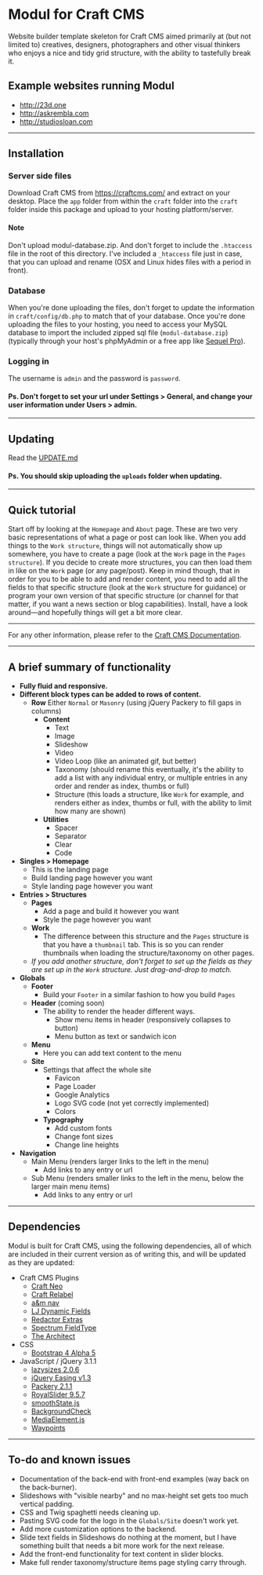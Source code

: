 # Modul for Craft CMS
Website builder template skeleton for Craft CMS aimed primarily at (but not limited to) creatives, designers, photographers and other visual thinkers who enjoys a nice and tidy grid structure, with the ability to tastefully break it.

## Example websites running Modul
* http://23d.one
* http://askrembla.com
* http://studiosloan.com

---

## Installation
### Server side files
Download Craft CMS from https://craftcms.com/ and extract on your desktop. Place the `app` folder from within the `craft` folder into the `craft` folder inside this package and upload to your hosting platform/server.

#### Note
Don't upload modul-database.zip. And don't forget to include the `.htaccess` file in the root of this directory. I've included a `_htaccess` file just in case, that you can upload and rename (OSX and Linux hides files with a period in front).

### Database
When you're done uploading the files, don't forget to update the information in `craft/config/db.php` to match that of your database.
Once you're done uploading the files to your hosting, you need to access your MySQL database to import the included zipped sql file (`modul-database.zip`) (typically through your host's phpMyAdmin or a free app like [Sequel Pro](https://www.sequelpro.com/)).

### Logging in
The username is `admin` and the password is `password`.

#### Ps. Don't forget to set your url under Settings > General, and change your user information under Users > admin.

---

## Updating
Read the [UPDATE.md](https://github.com/23d1/Modul/blob/master/UPDATE.md)

#### Ps. You should skip uploading the `uploads` folder when updating.

---

## Quick tutorial
Start off by looking at the `Homepage` and `About` page. These are two very basic representations of what a page or post can look like. When you add things to the `Work structure`, things will not automatically show up somewhere, you have to create a page (look at the `Work` page in the `Pages structure`). If you decide to create more structures, you can then load them in like on the `Work` page (or any page/post). Keep in mind though, that in order for you to be able to add and render content, you need to add all the fields to that specific structure (look at the `Work` structure for guidance) or program your own version of that specific structure (or channel for that matter, if you want a news section or blog capabilities). Install, have a look around—and hopefully things will get a bit more clear.

---

For any other information, please refer to the [Craft CMS Documentation](https://craftcms.com/docs/introduction).

---

## A brief summary of functionality
* **Fully fluid and responsive.**
* **Different block types can be added to rows of content.**
  * **Row** Either `Normal` or `Masonry` (using jQuery Packery to fill gaps in columns)
    * **Content**
      * Text
      * Image
      * Slideshow
      * Video
      * Video Loop (like an animated gif, but better)
      * Taxonomy (should rename this eventually, it's the ability to add a list with any individual entry, or multiple entries in any order and render as index, thumbs or full)
      * Structure (this loads a structure, like `Work` for example, and renders either as index, thumbs or full, with the ability to limit how many are shown)
    * **Utilities**
      * Spacer
      * Separator
      * Clear
      * Code
* **Singles > Homepage**
  * This is the landing page
  * Build landing page however you want
  * Style landing page however you want
* **Entries > Structures**
  * **Pages**
    * Add a page and build it however you want
    * Style the page however you want
  * **Work**
    * The difference between this structure and the `Pages` structure is that you have a `thumbnail` tab. This is so you can render thumbnails when loading the structure/taxonomy on other pages.
  * *If you add another structure, don't forget to set up the fields as they are set up in the `Work` structure. Just drag-and-drop to match.*
* **Globals**
  * **Footer**
    * Build your `Footer` in a similar fashion to how you build `Pages`
  * **Header** (coming soon)
    * The ability to render the header different ways.
      * Show menu items in header (responsively collapses to button)
      * Menu button as text or sandwich icon
  * **Menu**
    * Here you can add text content to the menu
  * **Site**
    * Settings that affect the whole site
      * Favicon
      * Page Loader
      * Google Analytics
      * Logo SVG code (not yet correctly implemented)
      * Colors
    * **Typography**
      * Add custom fonts
      * Change font sizes
      * Change line heights
* **Navigation**
  * Main Menu (renders larger links to the left in the menu)
    * Add links to any entry or url
  * Sub Menu (renders smaller links to the left in the menu, below the larger main menu items)
    * Add links to any entry or url

---

## Dependencies
Modul is built for Craft CMS, using the following dependencies, all of which are included in their current version as of writing this, and will be updated as they are updated:
* Craft CMS Plugins
  * [Craft Neo](https://github.com/benjamminf/craft-neo)
  * [Craft Relabel](https://github.com/benjamminf/craft-relabel)
  * [a&m nav](https://github.com/am-impact/amnav)
  * [LJ Dynamic Fields](https://github.com/lewisjenkins/craft-lj-dynamicfields)
  * [Redactor Extras](https://github.com/elliotlewis/Redactor-Extras)
  * [Spectrum FieldType](https://github.com/alecritson/craft-spectrum-fieldtype)
  * [The Architect](https://github.com/Pennebaker/craftcms-thearchitect)
* CSS
  * [Bootstrap 4 Alpha 5](https://v4-alpha.getbootstrap.com)
* JavaScript / jQuery 3.1.1
  * [lazysizes 2.0.6](https://github.com/aFarkas/lazysizes)
  * [jQuery Easing v1.3](http://gsgd.co.uk/sandbox/jquery/easing)
  * [Packery 2.1.1](http://packery.metafizzy.co)
  * [RoyalSlider 9.5.7](http://dimsemenov.com)
  * [smoothState.js](http://smoothstate.com)
  * [BackgroundCheck](http://kennethcachia.com/background-check)
  * [MediaElement.js](http://mediaelementjs.com)
  * [Waypoints](http://imakewebthings.com/waypoints)

---

## To-do and known issues
* Documentation of the back-end with front-end examples (way back on the back-burner).
* Slideshows with "visible nearby" and no max-height set gets too much vertical padding.
* CSS and Twig spaghetti needs cleaning up.
* Pasting SVG code for the logo in the `Globals/Site` doesn't work yet.
* Add more customization options to the backend.
* Slide text fields in Slideshows do nothing at the moment, but I have something built that needs a bit more work for the next release.
* Add the front-end functionality for text content in slider blocks.
* Make full render taxonomy/structure items page styling carry through.
